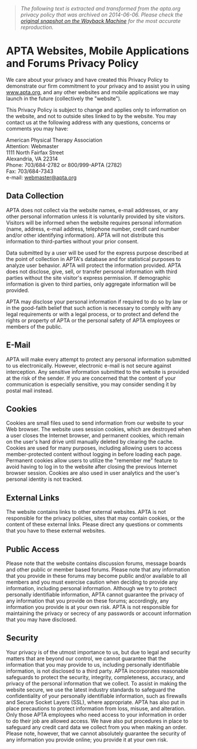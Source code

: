 > *The following text is extracted and transformed from the apta.org privacy policy that was archived on 2014-06-06. Please check the [original snapshot on the Wayback Machine](https://web.archive.org/web/20140606223433id_/http%3A//www.apta.org/PrivacyPolicy) for the most accurate reproduction.*

# APTA Websites, Mobile Applications and Forums Privacy Policy

We care about your privacy and have created this Privacy Policy to demonstrate our firm commitment to your privacy and to assist you in using www.apta.org, and any other websites and mobile applications we may launch in the future (collectively the "website").

This Privacy Policy is subject to change and applies only to information on the website, and not to outside sites linked to by the website. You may contact us at the following address with any questions, concerns or comments you may have:

American Physical Therapy Association   
Attention: Webmaster   
1111 North Fairfax Street   
Alexandria, VA 22314   
Phone: 703/684-2782 or 800/999-APTA (2782)   
Fax: 703/684-7343   
e-mail: webmaster@apta.org

## Data Collection

APTA does not collect via the website names, e-mail addresses, or any other personal information unless it is voluntarily provided by site visitors. Visitors will be informed when the website requires personal information (name, address, e-mail address, telephone number, credit card number and/or other identifying information). APTA will not distribute this information to third-parties without your prior consent. 

Data submitted by a user will be used for the express purpose described at the point of collection in APTA's database and for statistical purposes to analyze user behavior. APTA will protect the information provided. APTA does not disclose, give, sell, or transfer personal information with third parties without the site visitor's express permission. If demographic information is given to third parties, only aggregate information will be provided. 

APTA may disclose your personal information if required to do so by law or in the good-faith belief that such action is necessary to comply with any legal requirements or with a legal process, or to protect and defend the rights or property of APTA or the personal safety of APTA employees or members of the public. 

## E-Mail

APTA will make every attempt to protect any personal information submitted to us electronically. However, electronic e-mail is not secure against interception. Any sensitive information submitted to the website is provided at the risk of the sender. If you are concerned that the content of your communication is especially sensitive, you may consider sending it by postal mail instead. 

## Cookies

Cookies are small files used to send information from our website to your Web browser. The website uses session cookies, which are destroyed when a user closes the Internet browser, and permanent cookies, which remain on the user's hard drive until manually deleted by clearing the cache. Cookies are used for many purposes, including allowing users to access member-protected content without logging in before loading each page. Permanent cookies allow users to utilize the "remember me" feature to avoid having to log in to the website after closing the previous Internet browser session. Cookies are also used in user analytics and the user's personal identity is not tracked. 

## External Links

The website contains links to other external websites. APTA is not responsible for the privacy policies, sites that may contain cookies, or the content of these external links. Please direct any questions or comments that you have to these external websites. 

## Public Access

Please note that the website contains discussion forums, message boards and other public or member based forums. Please note that any information that you provide in these forums may become public and/or available to all members and you must exercise caution when deciding to provide any information, including personal information. Although we try to protect personally identifiable information, APTA cannot guarantee the privacy of any information that you provide on these forums; accordingly, any information you provide is at your own risk. APTA is not responsible for maintaining the privacy or secrecy of any passwords or account information that you may have disclosed. 

## Security

Your privacy is of the utmost importance to us, but due to legal and security matters that are beyond our control, we cannot guarantee that the information that you may provide to us, including personally identifiable information, is not disclosed to a third party. APTA incorporates reasonable safeguards to protect the security, integrity, completeness, accuracy, and privacy of the personal information that we collect. To assist in making the website secure, we use the latest industry standards to safeguard the confidentiality of your personally identifiable information, such as firewalls and Secure Socket Layers (SSL), where appropriate. APTA has also put in place precautions to protect information from loss, misuse, and alteration. Only those APTA employees who need access to your information in order to do their job are allowed access. We have also put procedures in place to safeguard any credit card data we collect from you when making an order. Please note, however, that we cannot absolutely guarantee the security of any information you provide online; you provide it at your own risk.
